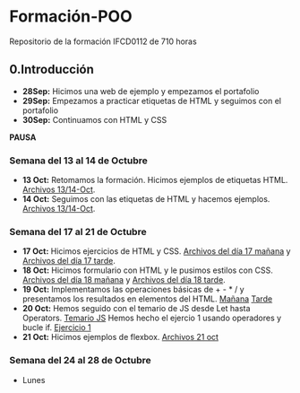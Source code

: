# Formación-POO
Repositorio de la formación IFCD0112 de 710 horas

## 0.Introducción

- **28Sep:** Hicimos una web de ejemplo y empezamos el portafolio
- **29Sep:** Empezamos a practicar etiquetas de HTML y seguimos con el portafolio
- **30Sep:** Continuamos con HTML y CSS

**PAUSA**

### Semana del 13 al 14 de Octubre
- **13 Oct:** Retomamos la formación. Hicimos ejemplos de etiquetas HTML. [Archivos 13/14-Oct](/1-Modulo/1-IntroWeb-pt1).
- **14 Oct:** Seguimos con las etiquetas de HTML y hacemos ejemplos. [Archivos 13/14-Oct](/1-Modulo/1-IntroWeb-pt1).

### Semana del 17 al 21 de Octubre
- **17 Oct:** Hicimos ejercicios de HTML y CSS. [Archivos del día 17 mañana](/1-Modulo/2-IntroWeb-pt2-(17-21Oct)/17-oct-mañana) y [Archivos del día 17 tarde](/1-Modulo/2-IntroWeb-pt2-(17-21Oct)/17-oct-tarde).
- **18 Oct:** Hicimos formulario con HTML y le pusimos estilos con CSS. [Archivos del día 18 mañana](/1-Modulo/2-IntroWeb-pt2-(17-21Oct)/18-oct-mañana) y [Archivos del día 18 tarde](/1-Modulo/2-IntroWeb-pt2-(17-21Oct)/17-oct-tarde).
- **19 Oct:** Implementamos las operaciones básicas de + - * / y presentamos los resultados en elementos del HTML. [Mañana](/1-Modulo/2-IntroWeb-pt2-(17-21Oct)/19-oct-mañana) [Tarde](/1-Modulo/2-IntroWeb-pt2-(17-21Oct)/19-oct-tarde)
- **20 Oct:** Hemos seguido con el temario de JS desde Let hasta Operators. [Temario JS](https://www.w3schools.com/js/js_let.asp) Hemos hecho el ejercio 1 usando operadores y bucle if. [Ejercicio 1](/1-Modulo/2-IntroWeb-pt2-(17-21Oct)/20-oct-mañana)
- **21 Oct:** Hicimos ejemplos de flexbox. [Archivos 21 oct](/1-Modulo/2-IntroWeb-pt2-(17-21Oct)/21-oct)

### Semana del 24 al 28 de Octubre

- Lunes
